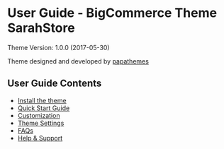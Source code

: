 # User Guide - BigCommerce Theme SarahStore

Theme Version: 1.0.0 (2017-05-30)

Theme designed and developed by [papathemes](https://papathemes.com) 

## User Guide Contents

* [Install the theme](installation.md)
* [Quick Start Guide](quickstart.md)
* [Customization](customization.md)
* [Theme Settings](settings.md)
* [FAQs](faqs.md)
* [Help & Support](support.md)